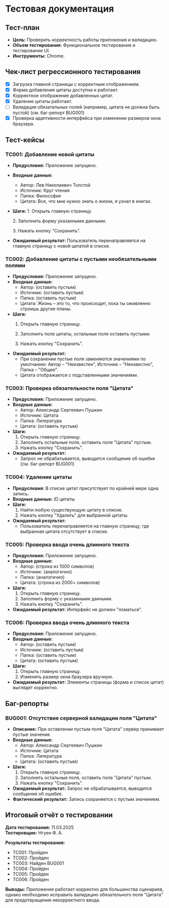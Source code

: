﻿# Тестовая документация

## Тест-план

-   **Цель:** Проверить корректность работы приложения и валидацию.
-   **Объем тестирования:** Функциональное тестирование и тестирование UI.
-   **Инструменты:** Chrome.

## Чек-лист регрессионного тестирования

-   [x] Загрузка главной страницы с корректным отображением.
-   [x] Форма добавления цитаты доступна и работает.
-   [x] Корректное отображение добавленных цитат.
-   [x] Удаление цитаты работает.
-   [ ] Валидация обязательных полей (например, цитата не должна быть пустой) (см. баг-репорт BUG001)
-   [x] Проверка адаптивности интерфейса при изменении размеров окна браузера.

## Тест-кейсы

### TC001: Добавление новой цитаты

-   **Предусловия:** Приложение запущено.
-   **Входные данные:**
    -   Автор: Лев Николаевич Толстой
    -   Источник: Круг чтения
    -   Папка: Философия
    -   Цитата: Все, что мне нужно знать о жизни, я узнал в книгах.
-   **Шаги:**
    1\. Открыть главную страницу.
    
    2\. Заполнить форму указанными данными.
    
    3\. Нажать кнопку "Сохранить".
-   **Ожидаемый результат:** Пользователь перенаправляется на главную страницу с новой цитатой в списке.

### TC002: Добавление цитаты с пустыми необязательными полями

-   **Предусловия:** Приложение запущено.
-   **Входные данные:**
    -   Автор: (оставить пустым)
    -   Источник: (оставить пустым)
    -   Папка: (оставить пустым)
    -   Цитата: Жизнь – это то, что происходит, пока ты оживленно строишь другие планы.
-   **Шаги:**
    1. Открыть главную страницу.
  
    2. Заполнить поле цитаты, остальные поля оставить пустыми.
       
    3. Нажать кнопку "Сохранить".
-   **Ожидаемый результат:**
    -   При сохранении пустые поля заменяются значениями по умолчанию: Автор – "Неизвестен", Источник – "Неизвестно", Папка – "Общее".
    -   Цитата отображается с подставленными значениями.

### TC003: Проверка обязательности поля "Цитата"

-   **Предусловия:** Приложение запущено.
-   **Входные данные:**
    -   Автор: Александр Сергеевич Пушкин
    -   Источник: Цитата
    -   Папка: Литература
    -   Цитата: (оставить пустым)
-   **Шаги:**
    1. Открыть главную страницу.
    2. Заполнить остальные поля, оставить поле "Цитата" пустым.
    3. Нажать кнопку "Сохранить".
-   **Ожидаемый результат:**
    -   Запрос не обрабатывается, выводится сообщение об ошибке (см. баг-репорт BUG001)

### TC004: Удаление цитаты

-   **Предусловия:** В списке цитат присутствует по крайней мере одна запись.
-   **Входные данные:** ID цитаты
-   **Шаги:**
    1. Найти любую существующую цитату в списке.
    2. Нажать кнопку "Удалить" для выбранной цитаты.
-   **Ожидаемый результат:**
    -   Пользователь перенаправляется на главную страницу, где выбранная цитата отсутствует в списке.

### TC005: Проверка ввода очень длинного текста

-   **Предусловия:** Приложение запущено.
-   **Входные данные:**
    -   Автор: (строка из 1000 символов)
    -   Источник: (аналогично)
    -   Папка: (аналогично)
    -   Цитата: (строка из 2000+ символов)
-   **Шаги:**
    1. Открыть главную страницу.
    2. Заполнить форму с указанными данными.
    3. Нажать кнопку "Сохранить".
-   **Ожидаемый результат:** Интерфейс не должен "ломаться".

### TC006: Проверка ввода очень длинного текста

-   **Предусловия:** Приложение запущено.
-   **Входные данные:**
    -   Автор: (оставить пустым)
    -   Источник: (оставить пустым)
    -   Папка: (оставить пустым)
    -   Цитата: (оставить пустым)
-   **Шаги:**
    1. Открыть главную страницу.
    2. Изменять размер окна браузера вручную.
-   **Ожидаемый результат:** Элементы страницы (форма и список цитат) выглядят корректно.

## Баг-репорты

### BUG001: Отсутствие серверной валидации поля "Цитата"

-   **Описание:** При оставлении пустым поля "Цитата" сервер принимает пустые значения.
-   **Входные данные:**
    -   Автор: Александр Сергеевич Пушкин
    -   Источник: Цитата
    -   Папка: Литература
    -   Цитата: (оставить пустым)
-   **Шаги:**
    1. Открыть главную страницу.
    2. Заполнить остальные поля, оставить поле "Цитата" пустым.
    3. Нажать кнопку "Сохранить".
-   **Ожидаемый результат:** Запрос не обрабатывается, выводится сообщение об ошибке.
-   **Фактический результат:** Запись сохраняется с пустым значением.

## Итоговый отчёт о тестировании

**Дата тестирования:** 11.03.2025  
**Тестировщик:** Нгуен Ф. А.

**Результаты тестирования:**

-   TC001: Пройден
-   TC002: Пройден
-   TC003: Найден BUG001
-   TC004: Пройден
-   TC005: Пройден
-   TC006: Пройден

**Выводы:** Приложение работает корректно для большинства сценариев, однако необходимо исправить валидацию обязательного поля "Цитата" для предотвращения некорректного ввода.

